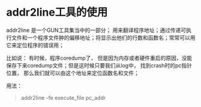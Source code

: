 # addr2line工具的使用

addr2line 是一个GUN工具集当中的一部分； 用来翻译程序地址；通过传递可执行文件和一个程序文件肿的偏移地址；将显示出他们的行数和函数名；常常可以用它来定位程序的错误用； 

比如说： 有时候，程序coredump了， 但是因为内存或者硬件重启的原因，没能保存下来coredump文件；但是这时候只要我们从log中， 找到crash时的pc指针位置， 那么我们就可以由这个地址来定位函数名和文件；

用法：
> addr2line -fe execute_file pc_addr
